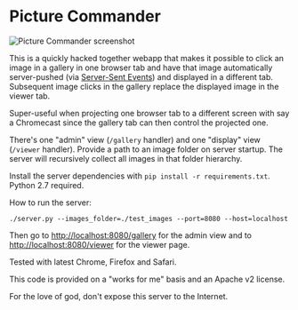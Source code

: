Picture Commander
=================

![Picture Commander screenshot](http://i.imgur.com/VHwKSt0.png)

This is a quickly hacked together webapp that makes it possible to click an
image in a gallery in one browser tab and have that image automatically
server-pushed (via [Server-Sent Events](http://dev.w3.org/html5/eventsource/))
and displayed in a different tab. Subsequent image clicks in the gallery replace
the displayed image in the viewer tab.

Super-useful when projecting one browser tab to a different screen with say a
Chromecast since the gallery tab can then control the projected one.

There's one "admin" view (`/gallery` handler) and one "display" view (`/viewer`
handler). Provide a path to an image folder on server startup. The server will
recursively collect all images in that folder hierarchy.

Install the server dependencies with `pip install -r requirements.txt`. Python
2.7 required.

How to run the server:

```shell
./server.py --images_folder=./test_images --port=8080 --host=localhost
```

Then go to <http://localhost:8080/gallery> for the admin view and to
<http://localhost:8080/viewer> for the viewer page.

Tested with latest Chrome, Firefox and Safari.

This code is provided on a "works for me" basis and an Apache v2 license.

For the love of god, don't expose this server to the Internet.
